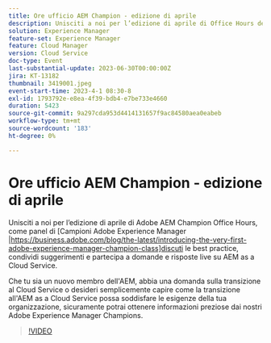 ```yaml
---
title: Ore ufficio AEM Champion - edizione di aprile
description: Unisciti a noi per l’edizione di aprile di Office Hours dei campioni di AEM di Adobe, mentre un gruppo di campioni di Adobe Experience Manager discute le best practice, condivide suggerimenti e partecipa a domande e risposte live su AEM as a Cloud Service. Che tu sia un nuovo membro dell'AEM, abbia una domanda sulla transizione al Cloud Service o desideri semplicemente capire come la transizione all'AEM as a Cloud Service possa soddisfare le esigenze della tua organizzazione, sicuramente potrai ottenere informazioni preziose dai nostri Adobe Experience Manager Champions.
solution: Experience Manager
feature-set: Experience Manager
feature: Cloud Manager
version: Cloud Service
doc-type: Event
last-substantial-update: 2023-06-30T00:00:00Z
jira: KT-13182
thumbnail: 3419001.jpeg
event-start-time: 2023-4-1 08:30-8
exl-id: 1793792e-e8ea-4f39-bdb4-e7be733e4660
duration: 5423
source-git-commit: 9a297cda953d4414131657f9ac84580aea0eabeb
workflow-type: tm+mt
source-wordcount: '183'
ht-degree: 0%

---
```


# Ore ufficio AEM Champion - edizione di aprile

Unisciti a noi per l’edizione di aprile di Adobe AEM Champion Office Hours, come panel di [Campioni Adobe Experience Manager |https://business.adobe.com/blog/the-latest/introducing-the-very-first-adobe-experience-manager-champion-class]discuti le best practice, condividi suggerimenti e partecipa a domande e risposte live su AEM as a Cloud Service.

Che tu sia un nuovo membro dell&#39;AEM, abbia una domanda sulla transizione al Cloud Service o desideri semplicemente capire come la transizione all&#39;AEM as a Cloud Service possa soddisfare le esigenze della tua organizzazione, sicuramente potrai ottenere informazioni preziose dai nostri Adobe Experience Manager Champions.

>[!VIDEO](https://video.tv.adobe.com/v/3419001/?learn=on)
